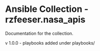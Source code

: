 # Ansible Collection - rzfeeser.nasa_apis

Documentation for the collection.

v 1.0.0 - playbooks added under playbooks/
